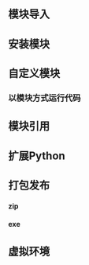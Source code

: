 ## 模块导入

## 安装模块

## 自定义模块

### 以模块方式运行代码

## 模块引用

## 扩展Python

## 打包发布

#### zip

#### exe

## 虚拟环境
